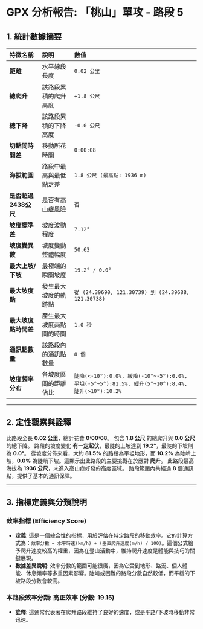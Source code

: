 
# GPX 分析報告: 「桃山」單攻 - 路段 5

## 1. 統計數據摘要

| 特徵名稱 | 說明 | 數值 |
| :--- | :--- | :--- |
| **距離** | 水平線段長度 | `0.02 公里` |
| **總爬升** | 該路段累積的爬升高度 | `+1.8 公尺` |
| **總下降** | 該路段累積的下降高度 | `-0.0 公尺` |
| **切點間時間差** | 移動所花時間 | `0:00:08` |
| **海拔範圍** | 路段中最高與最低點之差 | `1.8 公尺 (最高點: 1936 m)` |
| **是否超過2438公尺** | 是否有高山症風險 | `否` |
| **坡度標準差** | 坡度波動程度 | `7.12°` |
| **坡度變異數** | 坡度變動整體幅度 | `50.63` |
| **最大上坡/下坡** | 最極端的瞬間坡度 | `19.2° / 0.0°` |
| **最大坡度點** | 發生最大坡度的軌跡點 | `從 (24.39690, 121.30739) 到 (24.39688, 121.30738)` |
| **最大坡度點時間差** | 產生最大坡度兩點間的時間 | `1.0 秒` |
| **通訊點數量** | 該路段內的通訊點數量 | `8 個` |
| **坡度頻率分布** | 各坡度區間的距離佔比 | `陡降(<-10°):0.0%, 緩降(-10°~-5°):0.0%, 平坦(-5°~5°):81.5%, 緩升(5°~10°):8.4%, 陡升(>10°):10.2%` |

---

## 2. 定性觀察與詮釋

此路段全長 **0.02 公里**，總計花費 **0:00:08**。 包含 **1.8 公尺** 的總爬升與 **0.0 公尺** 的總下降。
路段的坡度變化 **有一定起伏**，最陡的上坡達到 **19.2°**，最陡的下坡則為 **0.0°**。
從坡度分佈來看，大約 **81.5%** 的路段為平坦地形，而 **10.2%** 為陡峭上坡，**0.0%** 為陡峭下坡。這顯示出此路段的主要挑戰在於應對 **爬升**。
此路段最高海拔為 **1936 公尺**，未進入高山症好發的高度區域。
路段範圍內共經過 **8** 個通訊點，提供了基本的通訊保障。


---

## 3. 指標定義與分類說明

### 效率指標 (Efficiency Score)

- **定義**: 這是一個綜合性的指標，用於評估在特定路段的移動效率。它的計算方式為：`效率分數 = 水平時速(km/h) + (垂直爬升速度(m/h) / 100)`。這個公式給予爬升速度較高的權重，因為在登山活動中，維持爬升速度是體能與技巧的關鍵展現。
- **數據差異說明**: 效率分數的範圍可能很廣，因為它受到地形、路況、個人體能、休息頻率等多重因素影響。陡峭或困難的路段分數自然較低，而平緩的下坡路段分數會較高。

### 本路段效率分類: **高正效率** (分數: 19.15)

- **詮釋**: 這通常代表著在爬升路段維持了良好的速度，或是平路/下坡時移動非常迅速。

